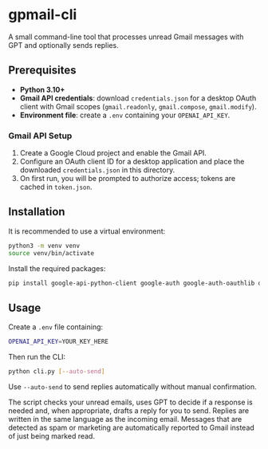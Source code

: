 # gpmail-cli

A small command-line tool that processes unread Gmail messages with GPT and optionally sends replies.

## Prerequisites

- **Python 3.10+**
- **Gmail API credentials**: download `credentials.json` for a desktop OAuth client with Gmail scopes (`gmail.readonly`, `gmail.compose`, `gmail.modify`).
- **Environment file**: create a `.env` containing your `OPENAI_API_KEY`.

### Gmail API Setup
1. Create a Google Cloud project and enable the Gmail API.
2. Configure an OAuth client ID for a desktop application and place the downloaded `credentials.json` in this directory.
3. On first run, you will be prompted to authorize access; tokens are cached in `token.json`.

## Installation

It is recommended to use a virtual environment:

```bash
python3 -m venv venv
source venv/bin/activate
```

Install the required packages:

```bash
pip install google-api-python-client google-auth google-auth-oauthlib openai python-dotenv
```

## Usage

Create a `.env` file containing:

```bash
OPENAI_API_KEY=YOUR_KEY_HERE
```

Then run the CLI:

```bash
python cli.py [--auto-send]
```

Use `--auto-send` to send replies automatically without manual confirmation.

The script checks your unread emails, uses GPT to decide if a response is needed and, when appropriate, drafts a reply for you to send.
Replies are written in the same language as the incoming email. Messages that are detected as spam or marketing are automatically reported to Gmail instead of just being marked read.
